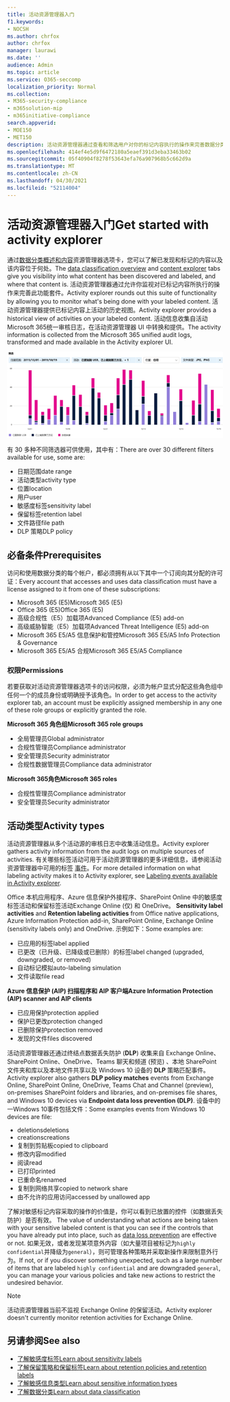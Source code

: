 ```yaml
---
title: 活动资源管理器入门
f1.keywords:
- NOCSH
ms.author: chrfox
author: chrfox
manager: laurawi
ms.date: ''
audience: Admin
ms.topic: article
ms.service: O365-seccomp
localization_priority: Normal
ms.collection:
- M365-security-compliance
- m365solution-mip
- m365initiative-compliance
search.appverid:
- MOE150
- MET150
description: 活动资源管理器通过查看和筛选用户对你的标记内容执行的操作来完善数据分类功能的功能。
ms.openlocfilehash: 414ef4e5d9f6472180a5eaef391d3eba33463b02
ms.sourcegitcommit: 05f40904f8278f53643efa76a907968b5c662d9a
ms.translationtype: MT
ms.contentlocale: zh-CN
ms.lasthandoff: 04/30/2021
ms.locfileid: "52114004"
---
```

# <a name="get-started-with-activity-explorer"></a><span data-ttu-id="3c24c-103">活动资源管理器入门</span><span class="sxs-lookup"><span data-stu-id="3c24c-103">Get started with activity explorer</span></span>

<span data-ttu-id="3c24c-104">通过[数据分类概述](data-classification-overview.md)[和内容](data-classification-content-explorer.md)资源管理器选项卡，您可以了解已发现和标记的内容以及该内容位于何处。</span><span class="sxs-lookup"><span data-stu-id="3c24c-104">The [data classification overview](data-classification-overview.md) and [content explorer](data-classification-content-explorer.md) tabs give you visibility into what content has been discovered and labeled, and where that content is.</span></span> <span data-ttu-id="3c24c-105">活动资源管理器通过允许你监视对已标记内容所执行的操作来完善此功能套件。</span><span class="sxs-lookup"><span data-stu-id="3c24c-105">Activity explorer rounds out this suite of functionality by allowing you to monitor what's being done with your labeled content.</span></span> <span data-ttu-id="3c24c-106">活动资源管理器提供已标记内容上活动的历史视图。</span><span class="sxs-lookup"><span data-stu-id="3c24c-106">Activity explorer provides a historical view of activities on your labeled content.</span></span> <span data-ttu-id="3c24c-107">活动信息收集自活动Microsoft 365统一审核日志，在活动资源管理器 UI 中转换和提供。</span><span class="sxs-lookup"><span data-stu-id="3c24c-107">The activity information is collected from the Microsoft 365 unified audit logs, transformed and made available in the Activity explorer UI.</span></span> 

![占位符屏幕截图概述活动资源管理器](../media/data-classification-activity-explorer-1.png)

<span data-ttu-id="3c24c-109">有 30 多种不同筛选器可供使用，其中有：</span><span class="sxs-lookup"><span data-stu-id="3c24c-109">There are over 30 different filters available for use, some are:</span></span>

- <span data-ttu-id="3c24c-110">日期范围</span><span class="sxs-lookup"><span data-stu-id="3c24c-110">date range</span></span>
- <span data-ttu-id="3c24c-111">活动类型</span><span class="sxs-lookup"><span data-stu-id="3c24c-111">activity type</span></span>
- <span data-ttu-id="3c24c-112">位置</span><span class="sxs-lookup"><span data-stu-id="3c24c-112">location</span></span>
- <span data-ttu-id="3c24c-113">用户</span><span class="sxs-lookup"><span data-stu-id="3c24c-113">user</span></span>
- <span data-ttu-id="3c24c-114">敏感度标签</span><span class="sxs-lookup"><span data-stu-id="3c24c-114">sensitivity label</span></span>
- <span data-ttu-id="3c24c-115">保留标签</span><span class="sxs-lookup"><span data-stu-id="3c24c-115">retention label</span></span>
- <span data-ttu-id="3c24c-116">文件路径</span><span class="sxs-lookup"><span data-stu-id="3c24c-116">file path</span></span>
- <span data-ttu-id="3c24c-117">DLP 策略</span><span class="sxs-lookup"><span data-stu-id="3c24c-117">DLP policy</span></span>



## <a name="prerequisites"></a><span data-ttu-id="3c24c-118">必备条件</span><span class="sxs-lookup"><span data-stu-id="3c24c-118">Prerequisites</span></span>

<span data-ttu-id="3c24c-119">访问和使用数据分类的每个帐户，都必须拥有从以下其中一个订阅向其分配的许可证：</span><span class="sxs-lookup"><span data-stu-id="3c24c-119">Every account that accesses and uses data classification must have a license assigned to it from one of these subscriptions:</span></span>

- <span data-ttu-id="3c24c-120">Microsoft 365 (E5)</span><span class="sxs-lookup"><span data-stu-id="3c24c-120">Microsoft 365 (E5)</span></span>
- <span data-ttu-id="3c24c-121">Office 365 (E5)</span><span class="sxs-lookup"><span data-stu-id="3c24c-121">Office 365 (E5)</span></span>
- <span data-ttu-id="3c24c-122">高级合规性（E5）加载项</span><span class="sxs-lookup"><span data-stu-id="3c24c-122">Advanced Compliance (E5) add-on</span></span>
- <span data-ttu-id="3c24c-123">高级威胁智能（E5）加载项</span><span class="sxs-lookup"><span data-stu-id="3c24c-123">Advanced Threat Intelligence (E5) add-on</span></span>
- <span data-ttu-id="3c24c-124">Microsoft 365 E5/A5 信息保护和管控</span><span class="sxs-lookup"><span data-stu-id="3c24c-124">Microsoft 365 E5/A5 Info Protection & Governance</span></span>
- <span data-ttu-id="3c24c-125">Microsoft 365 E5/A5 合规</span><span class="sxs-lookup"><span data-stu-id="3c24c-125">Microsoft 365 E5/A5 Compliance</span></span>

### <a name="permissions"></a><span data-ttu-id="3c24c-126">权限</span><span class="sxs-lookup"><span data-stu-id="3c24c-126">Permissions</span></span>

 <span data-ttu-id="3c24c-127">若要获取对活动资源管理器选项卡的访问权限，必须为帐户显式分配这些角色组中任何一个的成员身份或明确授予该角色。</span><span class="sxs-lookup"><span data-stu-id="3c24c-127">In order to get access to the activity explorer tab, an account must be explicitly assigned membership in any one of these role groups or explicitly granted the role.</span></span>

<!--
> [!IMPORTANT]
> Access to Activity explorer via the Security reader or Device Management role groups or other has been removed-->

<span data-ttu-id="3c24c-128">**Microsoft 365 角色组**</span><span class="sxs-lookup"><span data-stu-id="3c24c-128">**Microsoft 365 role groups**</span></span>

- <span data-ttu-id="3c24c-129">全局管理员</span><span class="sxs-lookup"><span data-stu-id="3c24c-129">Global administrator</span></span>
- <span data-ttu-id="3c24c-130">合规性管理员</span><span class="sxs-lookup"><span data-stu-id="3c24c-130">Compliance administrator</span></span>
- <span data-ttu-id="3c24c-131">安全管理员</span><span class="sxs-lookup"><span data-stu-id="3c24c-131">Security administrator</span></span>
- <span data-ttu-id="3c24c-132">合规性数据管理员</span><span class="sxs-lookup"><span data-stu-id="3c24c-132">Compliance data administrator</span></span>

<span data-ttu-id="3c24c-133">**Microsoft 365角色**</span><span class="sxs-lookup"><span data-stu-id="3c24c-133">**Microsoft 365 roles**</span></span>

- <span data-ttu-id="3c24c-134">合规性管理员</span><span class="sxs-lookup"><span data-stu-id="3c24c-134">Compliance administrator</span></span>
- <span data-ttu-id="3c24c-135">安全管理员</span><span class="sxs-lookup"><span data-stu-id="3c24c-135">Security administrator</span></span>

## <a name="activity-types"></a><span data-ttu-id="3c24c-136">活动类型</span><span class="sxs-lookup"><span data-stu-id="3c24c-136">Activity types</span></span>

<span data-ttu-id="3c24c-137">活动资源管理器从多个活动源的审核日志中收集活动信息。</span><span class="sxs-lookup"><span data-stu-id="3c24c-137">Activity explorer gathers activity information from the audit logs on multiple sources of activities.</span></span> <span data-ttu-id="3c24c-138">有关哪些标签活动可用于活动资源管理器的更多详细信息，请参阅活动资源管理器中可用的标签 [事件](data-classification-activity-explorer-available-events.md)。</span><span class="sxs-lookup"><span data-stu-id="3c24c-138">For more detailed information on what labeling activity makes it to Activity explorer, see [Labeling events available in Activity explorer](data-classification-activity-explorer-available-events.md).</span></span>

<span data-ttu-id="3c24c-139"> Office 本机应用程序、Azure 信息保护外接程序、SharePoint Online 中的敏感度标签活动和保留标签活动Exchange Online (仅) 和 OneDrive。 </span><span class="sxs-lookup"><span data-stu-id="3c24c-139">**Sensitivity label activities** and **Retention labeling activities** from Office native applications, Azure Information Protection add-in, SharePoint Online, Exchange Online (sensitivity labels only) and OneDrive.</span></span> <span data-ttu-id="3c24c-140">示例如下：</span><span class="sxs-lookup"><span data-stu-id="3c24c-140">Some examples are:</span></span>

- <span data-ttu-id="3c24c-141">已应用的标签</span><span class="sxs-lookup"><span data-stu-id="3c24c-141">label applied</span></span>
- <span data-ttu-id="3c24c-142">已更改（已升级、已降级或已删除）的标签</span><span class="sxs-lookup"><span data-stu-id="3c24c-142">label changed (upgraded, downgraded, or removed)</span></span>
- <span data-ttu-id="3c24c-143">自动标记模拟</span><span class="sxs-lookup"><span data-stu-id="3c24c-143">auto-labeling simulation</span></span>
- <span data-ttu-id="3c24c-144">文件读取</span><span class="sxs-lookup"><span data-stu-id="3c24c-144">file read</span></span> 

<span data-ttu-id="3c24c-145">**Azure 信息保护 (AIP) 扫描程序和 AIP 客户端**</span><span class="sxs-lookup"><span data-stu-id="3c24c-145">**Azure Information Protection (AIP) scanner and AIP clients**</span></span>

- <span data-ttu-id="3c24c-146">已应用保护</span><span class="sxs-lookup"><span data-stu-id="3c24c-146">protection applied</span></span>
- <span data-ttu-id="3c24c-147">保护已更改</span><span class="sxs-lookup"><span data-stu-id="3c24c-147">protection changed</span></span>
- <span data-ttu-id="3c24c-148">已删除保护</span><span class="sxs-lookup"><span data-stu-id="3c24c-148">protection removed</span></span>
- <span data-ttu-id="3c24c-149">发现的文件</span><span class="sxs-lookup"><span data-stu-id="3c24c-149">files discovered</span></span> 

<span data-ttu-id="3c24c-150">活动资源管理器还通过终结点数据丢失防护 (**DLP**) 收集来自 Exchange Online、SharePoint Online、OneDrive、Teams 聊天和频道 (预览) 、本地 SharePoint 文件夹和库以及本地文件共享以及 Windows 10 设备的 **DLP** 策略匹配事件。</span><span class="sxs-lookup"><span data-stu-id="3c24c-150">Activity explorer also gathers **DLP policy matches** events from Exchange Online, SharePoint Online, OneDrive, Teams Chat and Channel (preview), on-premises SharePoint folders and libraries, and on-premises file shares, and Windows 10 devices via **Endpoint data loss prevention (DLP)**.</span></span> <span data-ttu-id="3c24c-151">设备中的一Windows 10事件包括文件：</span><span class="sxs-lookup"><span data-stu-id="3c24c-151">Some examples events from Windows 10 devices are file:</span></span>

- <span data-ttu-id="3c24c-152">deletions</span><span class="sxs-lookup"><span data-stu-id="3c24c-152">deletions</span></span>
- <span data-ttu-id="3c24c-153">creations</span><span class="sxs-lookup"><span data-stu-id="3c24c-153">creations</span></span>
- <span data-ttu-id="3c24c-154">复制到剪贴板</span><span class="sxs-lookup"><span data-stu-id="3c24c-154">copied to clipboard</span></span>
- <span data-ttu-id="3c24c-155">修改内容</span><span class="sxs-lookup"><span data-stu-id="3c24c-155">modified</span></span>
- <span data-ttu-id="3c24c-156">阅读</span><span class="sxs-lookup"><span data-stu-id="3c24c-156">read</span></span>
- <span data-ttu-id="3c24c-157">已打印</span><span class="sxs-lookup"><span data-stu-id="3c24c-157">printed</span></span>
- <span data-ttu-id="3c24c-158">已重命名</span><span class="sxs-lookup"><span data-stu-id="3c24c-158">renamed</span></span>
- <span data-ttu-id="3c24c-159">复制到网络共享</span><span class="sxs-lookup"><span data-stu-id="3c24c-159">copied to network share</span></span>
- <span data-ttu-id="3c24c-160">由不允许的应用访问</span><span class="sxs-lookup"><span data-stu-id="3c24c-160">accessed by unallowed app</span></span> 

<span data-ttu-id="3c24c-161">了解对敏感标记内容采取的操作的价值是，你可以看到已放置的控件（如数据丢失防护）是否有效。 [](dlp-learn-about-dlp.md)</span><span class="sxs-lookup"><span data-stu-id="3c24c-161">The value of understanding what actions are being taken with your sensitive labeled content is that you can see if the controls that you have already put into place, such as [data loss prevention](dlp-learn-about-dlp.md) are effective or not.</span></span> <span data-ttu-id="3c24c-162">如果无效，或者发现某项意外内容（如大量项目被标记为`highly confidential`并降级为`general`），则可管理各种策略并采取新操作来限制意外行为。</span><span class="sxs-lookup"><span data-stu-id="3c24c-162">If not, or if you discover something unexpected, such as a large number of items that are labeled `highly confidential` and are downgraded `general`, you can manage your various policies and take new actions to restrict the undesired behavior.</span></span>

> [!NOTE]
> <span data-ttu-id="3c24c-163">活动资源管理器当前不监视 Exchange Online 的保留活动。</span><span class="sxs-lookup"><span data-stu-id="3c24c-163">Activity explorer doesn't currently monitor retention activities for Exchange Online.</span></span>

## <a name="see-also"></a><span data-ttu-id="3c24c-164">另请参阅</span><span class="sxs-lookup"><span data-stu-id="3c24c-164">See also</span></span>

- [<span data-ttu-id="3c24c-165">了解敏感度标签</span><span class="sxs-lookup"><span data-stu-id="3c24c-165">Learn about sensitivity labels</span></span>](sensitivity-labels.md)
- [<span data-ttu-id="3c24c-166">了解保留策略和保留标签</span><span class="sxs-lookup"><span data-stu-id="3c24c-166">Learn about retention policies and retention labels</span></span>](retention.md)
- [<span data-ttu-id="3c24c-167">了解敏感信息类型</span><span class="sxs-lookup"><span data-stu-id="3c24c-167">Learn about sensitive information types</span></span>](sensitive-information-type-learn-about.md)
- [<span data-ttu-id="3c24c-168">了解数据分类</span><span class="sxs-lookup"><span data-stu-id="3c24c-168">Learn about data classification</span></span>](data-classification-overview.md)
